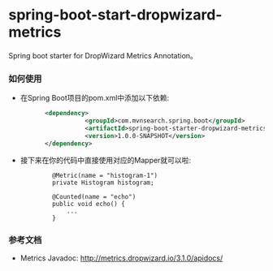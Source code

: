 spring-boot-start-dropwizard-metrics
====================================
Spring boot starter for DropWizard Metrics Annotation。

### 如何使用

* 在Spring Boot项目的pom.xml中添加以下依赖:
```xml
          <dependency>
                     <groupId>com.mvnsearch.spring.boot</groupId>
                     <artifactId>spring-boot-starter-dropwizard-metrics</artifactId>
                     <version>1.0.0-SNAPSHOT</version>
          </dependency>
```         
* 接下来在你的代码中直接使用对应的Mapper就可以啦: 

```
            @Metric(name = "histogram-1")
            private Histogram histogram;
            
            @Counted(name = "echo")
            public void echo() {
                ...
            }
```

### 参考文档

* Metrics Javadoc: http://metrics.dropwizard.io/3.1.0/apidocs/
